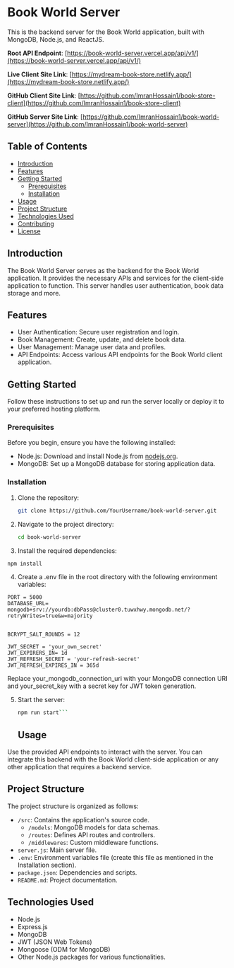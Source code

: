 # Book World Server

This is the backend server for the Book World application, built with MongoDB, Node.js, and ReactJS.

**Root API Endpoint**: [https://book-world-server.vercel.app/api/v1/](https://book-world-server.vercel.app/api/v1/)

**Live Client Site Link**: [https://mydream-book-store.netlify.app/](https://mydream-book-store.netlify.app/)

**GitHub Client Site Link**: [https://github.com/ImranHossain1/book-store-client](https://github.com/ImranHossain1/book-store-client)

**GitHub Server Site Link**: [https://github.com/ImranHossain1/book-world-server](https://github.com/ImranHossain1/book-world-server)

## Table of Contents

- [Introduction](#introduction)
- [Features](#features)
- [Getting Started](#getting-started)
  - [Prerequisites](#prerequisites)
  - [Installation](#installation)
- [Usage](#usage)
- [Project Structure](#project-structure)
- [Technologies Used](#technologies-used)
- [Contributing](#contributing)
- [License](#license)

## Introduction

The Book World Server serves as the backend for the Book World application. It provides the necessary APIs and services for the client-side application to function. This server handles user authentication, book data storage and more.

## Features

- User Authentication: Secure user registration and login.
- Book Management: Create, update, and delete book data.
- User Management: Manage user data and profiles.
- API Endpoints: Access various API endpoints for the Book World client application.

## Getting Started

Follow these instructions to set up and run the server locally or deploy it to your preferred hosting platform.

### Prerequisites

Before you begin, ensure you have the following installed:

- Node.js: Download and install Node.js from [nodejs.org](https://nodejs.org/).
- MongoDB: Set up a MongoDB database for storing application data.

### Installation

1. Clone the repository:

   ```bash
   git clone https://github.com/YourUsername/book-world-server.git
   ```

2. Navigate to the project directory:

   ```bash
   cd book-world-server
   ```

3. Install the required dependencies:

```bash
npm install
```

4. Create a .env file in the root directory with the following environment variables:

```NODE_ENV = development
PORT = 5000
DATABASE_URL= mongodb+srv://yourdb:dbPass@cluster0.tuwxhwy.mongodb.net/?retryWrites=true&w=majority


BCRYPT_SALT_ROUNDS = 12

JWT_SECRET = 'your_own_secret'
JWT_EXPIRERS_IN= 1d
JWT_REFRESH_SECRET = 'your-refresh-secret'
JWT_REFRESH_EXPIRES_IN = 365d

```

Replace your_mongodb_connection_uri with your MongoDB connection URI and your_secret_key with a secret key for JWT token generation.

5. Start the server:

   ````bash
   npm run start```
   ````

   ## Usage

Use the provided API endpoints to interact with the server. You can integrate this backend with the Book World client-side application or any other application that requires a backend service.

## Project Structure

The project structure is organized as follows:

- `/src`: Contains the application's source code.
  - `/models`: MongoDB models for data schemas.
  - `/routes`: Defines API routes and controllers.
  - `/middlewares`: Custom middleware functions.
- `server.js`: Main server file.
- `.env`: Environment variables file (create this file as mentioned in the Installation section).
- `package.json`: Dependencies and scripts.
- `README.md`: Project documentation.

## Technologies Used

- Node.js
- Express.js
- MongoDB
- JWT (JSON Web Tokens)
- Mongoose (ODM for MongoDB)
- Other Node.js packages for various functionalities.
